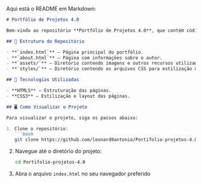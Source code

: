 Aqui está o README em Markdown:  

```md
# Portfólio de Projetos 4.0

Bem-vindo ao repositório **Portfólio de Projetos 4.0**, que contém códigos desenvolvidos durante o curso da Alura.

## 📁 Estrutura do Repositório

- **`index.html`** – Página principal do portfólio.
- **`about.html`** – Página com informações sobre o autor.
- **`assets/`** – Diretório contendo imagens e outros recursos utilizados no site.
- **`styles/`** – Diretório contendo os arquivos CSS para estilização das páginas.

## 🚀 Tecnologias Utilizadas

- **HTML5** – Estruturação das páginas.
- **CSS3** – Estilização e layout das páginas.

## 🖥️ Como Visualizar o Projeto

Para visualizar o projeto, siga os passos abaixo:

1. Clone o repositório:
   ```bash
   git clone https://github.com/leonard0antonio/Portifolio-projetos-4.0.git
   ```
2. Navegue até o diretório do projeto:
   ```bash
   cd Portifolio-projetos-4.0
   ```
3. Abra o arquivo `index.html` no seu navegador preferido
